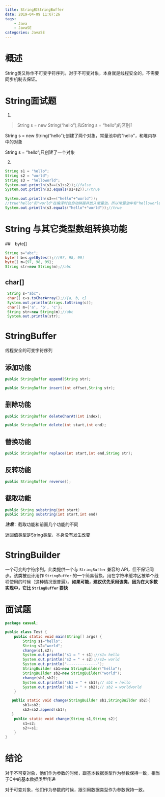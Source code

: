 ```yaml
---
title: String和StringBuffer
date: 2019-04-09 11:07:26
tags:
	- Java
	- JavaSE
categories: JavaSE
---
```


# 概述

 String类又称作不可变字符序列。对于不可变对象，本身就是线程安全的，不需要同步机制去保证。

# String面试题

1.

> String s = new String(“hello”);和String s = “hello”;的区别?

String s = new String(“hello”);创建了两个对象，常量池中的"hello"，和堆内存中的对象

String s = “hello”;只创建了一个对象

2.

```java
String s1 = "hello";
String s2 = "world";
String s3 = "helloworld";
System.out.println(s3==(s1+s2));//false
System.out.println(s3.equals(s1+s2));//true
		
System.out.println(s3==("hello"+"world"));
//true"hello"和"world"在编译时会自动拼接并放入常量池。所以常量池中有"helloworld"
System.out.println(s3.equals("hello"+"world"));//true
```

# String 与其它类型数组转换功能

##　byte[] 

```java
String s="abc";
byte[] b=s.getBytes();//[97, 98, 99]
byte[] m={97, 98, 99};
String str=new String(m);//abc
```

## char[]

```java
 String s="abc";
 char[] c=s.toCharArray();//[a, b, c]
 System.out.println(Arrays.toString(c));
 char[] m={'a', 'b', 'c'};
 String str=new String(m);//abc
 System.out.println(str);
```



# StringBuffer

线程安全的可变字符序列

## 添加功能

```java
public StringBuffer append(String str);

public StringBuffer insert(int offset,String str);
```



## 删除功能

```java
public StringBuffer deleteCharAt(int index);

public StringBuffer delete(int start,int end);
```

## 替换功能

```java
public StringBuffer replace(int start,int end,String str);
```



## 反转功能  

```java
public StringBuffer reverse();
```

## 截取功能

```java
public String substring(int start)
public String substring(int start,int end)
```

***注意***：截取功能和前面几个功能的不同

返回值类型是String类型，本身没有发生改变

# StringBuilder

一个可变的字符序列。此类提供一个与 `StringBuffer` 兼容的 API，但不保证同步。该类被设计用作 `StringBuffer` 的一个简易替换，用在字符串缓冲区被单个线程使用的时候（这种情况很普遍）。**如果可能，建议优先采用该类，因为在大多数实现中，它比 `StringBuffer` 要快**

# 面试题

```java
package casual;

public class Test {
    public static void main(String[] args) {
        String s1="hello";
        String s2="world";
        change(s1,s2);
        System.out.println("s1 = " + s1);//s1= hello
        System.out.println("s2 = " + s2);//s2= world
        System.out.println("--------------");
        StringBuilder sb1=new StringBuilder("hello");
        StringBuilder sb2=new StringBuilder("world");
        change(sb1,sb2);
        System.out.println("sb1 = " + sb1);// sb1 = hello
        System.out.println("sb2 = " + sb2);// sb2 = worldworld
    }

   public static void change(StringBuilder sb1,StringBuilder sb2){
        sb1=sb2;
        sb2=sb2.append(sb1);
   }
    public static void change(String s1,String s2){
        s1=s2;
        s2+=s1;
    }
}

```

# 结论

对于不可变对象，他们作为参数的时候，跟基本数据类型作为参数保持一致，相当于C中的基本数据类型传递

对于可变对象，他们作为参数的时候，跟引用数据类型作为参数保持一致。






